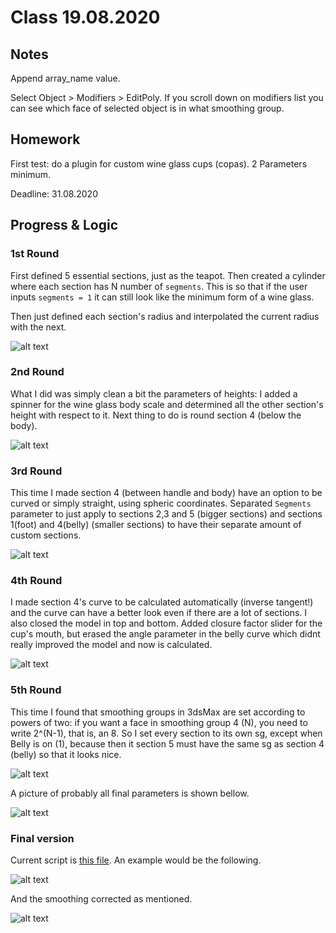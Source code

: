 # Class 19.08.2020

## Notes

Append array_name value. <br />

Select Object > Modifiers > EditPoly. If you scroll down on modifiers list you can see which face of selected object is in what smoothing group. <br />

## Homework

First test: do a plugin for custom wine glass cups (copas). 2 Parameters minimum. <br />

Deadline: 31.08.2020 <br />

## Progress & Logic


### 1st Round

First defined 5 essential sections, just as the teapot. Then created a cylinder where each section has N number of `segments`. This is so that if the user inputs `segments = 1` it can still look like the minimum form of a wine glass.<br />

Then just defined each section's radius and interpolated the current radius with the next.<br />

![alt text](https://github.com/the-other-mariana/3dsmax-plugins/blob/master/19082020/images/process01.png?raw=true) <br />

### 2nd Round

What I did was simply clean a bit the parameters of heights: I added a spinner for the wine glass body scale and determined all the other section's height with respect to it. Next thing to do is round section 4 (below the body). <br />

![alt text](https://github.com/the-other-mariana/3dsmax-plugins/blob/master/19082020/images/process02.png?raw=true) <br />

### 3rd Round

This time I made section 4 (between handle and body) have an option to be curved or simply straight, using spheric coordinates. Separated `Segments` parameter to just apply to sections 2,3 and 5 (bigger sections) and sections 1(foot) and 4(belly) (smaller sections) to have their separate amount of custom sections. <br />

![alt text](https://github.com/the-other-mariana/3dsmax-plugins/blob/master/19082020/images/cup03.png?raw=true) <br />

### 4th Round

I made section 4's curve to be calculated automatically (inverse tangent!) and the curve can have a better look even if there are a lot of sections. I also closed the model in top and bottom. Added closure factor slider for the cup's mouth, but erased the angle parameter in the belly curve which didnt really improved the model and now is calculated. <br />

![alt text](https://github.com/the-other-mariana/3dsmax-plugins/blob/master/19082020/images/process04.png?raw=true) <br />

### 5th Round

This time I found that smoothing groups in 3dsMax are set according to powers of two: if you want a face in smoothing group 4 (N), you need to write 2^(N-1), that is, an 8. So I set every section to its own sg, except when Belly is on (1), because then it section 5 must have the same sg as section 4 (belly) so that it looks nice.<br />

![alt text](https://github.com/the-other-mariana/3dsmax-plugins/blob/master/19082020/images/smoothgroups.png?raw=true) <br />

A picture of probably all final parameters is shown bellow.

![alt text](https://github.com/the-other-mariana/3dsmax-plugins/blob/master/19082020/images/process05.png?raw=true) <br />

### Final version

Current script is [this file](https://github.com/the-other-mariana/3dsmax-plugins/blob/master/19082020/wine-glass-v3.ms). An example would be the following.<br />

![alt text](https://github.com/the-other-mariana/3dsmax-plugins/blob/master/19082020/images/process-final.png?raw=true) <br />

And the smoothing corrected as mentioned. <br />

![alt text](https://github.com/the-other-mariana/3dsmax-plugins/blob/master/19082020/images/process-final02.png?raw=true) <br />
